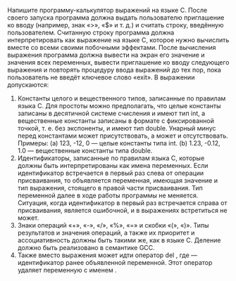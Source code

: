 Напишите программу-калькулятор выражений на языке C. После своего запуска программа должна выдать
пользователю приглашение ко вводу (например, знак «>», «$» и т. д.) и считать строку, введённую пользователем. Считанную строку программа должна интерпретировать как выражение на языке C, которое нужно
вычислить вместе со всеми своими побочными эффектами. После вычисления выражения программа должна
вывести на экран его значение и значения всех переменных, вывести приглашение ко вводу следующего выражения и повторять процедуру ввода выражений до тех пор, пока пользователь не введёт ключевое слово
«exit».
В выражении допускаются:
1. Константы целого и вещественного типов, записанные по правилам языка C. Для простоты можно предполагать, что целые константы записаны в десятичной системе счисления и имеют тип int, а вещественные
константы записаны в формате с фиксированной точкой, т. е. без экспоненты, и имеют тип double. Унарный минус перед константами может присутствовать, а может и отсутствовать.
Примеры:
(a) 123, -12, 0 — целые константы типа int.
(b) 1.23, -0.12, 1.0 — вещественные константы типа double.
2. Идентификаторы, записанные по правилам языка C, которые должны быть интерпретированы как имена
переменных. Если идентификатор встречается в первый раз слева от операции присваивания, то объявляется переменная, имеющая значение и тип выражения, стоящего в правой части присваивания. Тип
переменной далее в ходе работы программы не меняется. Ситуация, когда идентификатор в первый раз
встречается справа от присваивания, является ошибочной, и в выражениях встретиться не может.
3. Знаки операций «+», «-», «/», «%», «=» и скобки «(», «)». Типы результатов и значения операций, а
также их приоритет и ассоциативность должны быть такими же, как в языке C. Деление должно быть
реализовано в семантике GCC.
4. Также вместо выражения может идти оператор del <id>, где <id> — идентификатор ранее объявленной
переменной. Этот оператор удаляет переменную с именем <id>.
